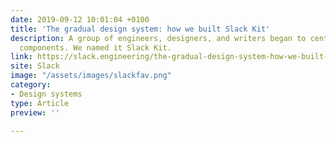 ```yaml
---
date: 2019-09-12 10:01:04 +0100
title: 'The gradual design system: how we built Slack Kit'
description: A group of engineers, designers, and writers began to centralize and standardize
  components. We named it Slack Kit.
link: https://slack.engineering/the-gradual-design-system-how-we-built-slack-kit-8a2830484259
site: Slack
image: "/assets/images/slackfav.png"
category:
- Design systems
type: Article
preview: ''

---
```

